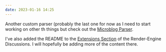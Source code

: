 ```yaml
---
date: 2023-01-16 14:25
---
```


Another custom parser (probably the last one for now as I need to start working on other th things but check out the [Microblog Parser](https://github.com/kjaymiller/render-engine-microblog).

I've also added the README to the [Extensions Section](https://github.com/kjaymiller/render_engine/discussions/92) of the Render-Engine Discussions. I will hopefully be adding more of the content there.


